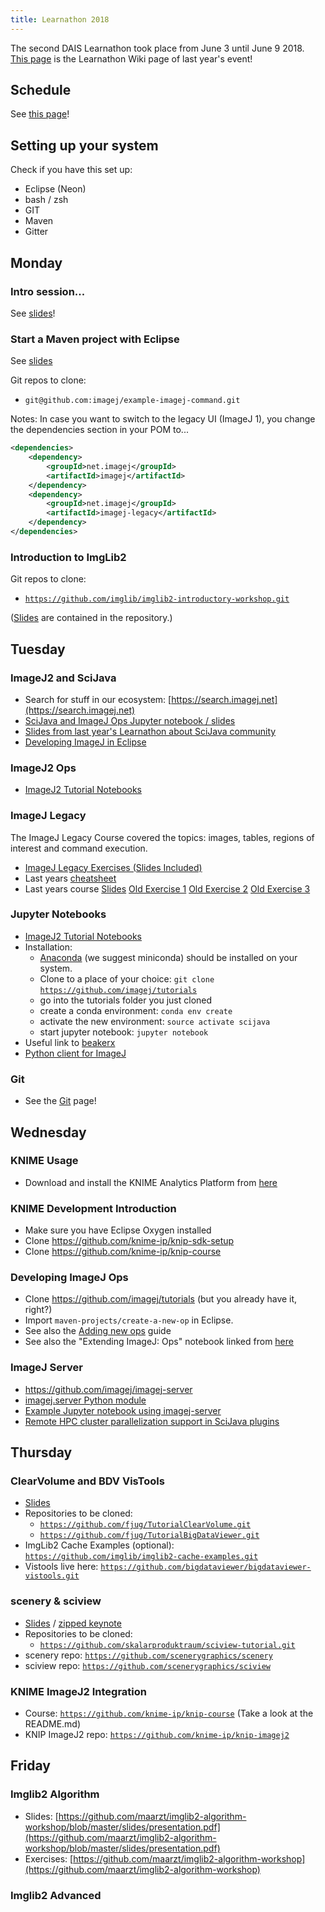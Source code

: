 ```yaml
---
title: Learnathon 2018
---
```


The second DAIS Learnathon took place from June 3 until June 9 2018.  
[This page](learnathon-2017) is the Learnathon Wiki page of last year's event!

## Schedule

See [this page](https://indico.mpi-cbg.de/event/50/other-view?view=standard)!

## Setting up your system

Check if you have this set up:

-   Eclipse (Neon)
-   bash / zsh
-   GIT
-   Maven
-   Gitter

## Monday

### Intro session...

See [slides](https://frauzufall.github.io/imagej-universe-intro/)!

### Start a Maven project with Eclipse

See [slides](https://github.com/fiji/learnathon-2018/blob/master/Start%20a%20Maven%20Project.pdf)

Git repos to clone:

-   `git@github.com:imagej/example-imagej-command.git`

Notes: In case you want to switch to the legacy UI (ImageJ 1), you change the dependencies section in your POM to...

```xml
<dependencies>
    <dependency>
        <groupId>net.imagej</groupId>
        <artifactId>imagej</artifactId>
    </dependency>
    <dependency>
        <groupId>net.imagej</groupId>
        <artifactId>imagej-legacy</artifactId>
    </dependency>
</dependencies>
```

### Introduction to ImgLib2

Git repos to clone:

-   [`https://github.com/imglib/imglib2-introductory-workshop.git`](https://github.com/imglib/imglib2-introductory-workshop.git)

([Slides](https://github.com/imglib/imglib2-introductory-workshop/blob/master/Introduction-ImgLib2.pdf) are contained in the repository.)

## Tuesday

### ImageJ2 and SciJava

-   Search for stuff in our ecosystem: [https://search.imagej.net](https://search.imagej.net)
-   [SciJava and ImageJ Ops Jupyter notebook / slides](https://github.com/fiji/learnathon-2018/blob/master/SciJava%20and%20ImageJ%20Ops.ipynb)
-   [Slides from last year's Learnathon about SciJava community](/presentations/2017-06-19-dais-learnathon/)
-   [Developing ImageJ in Eclipse](/develop/eclipse)

### ImageJ2 Ops

-   [ImageJ2 Tutorial Notebooks](/tutorials/notebooks)

### ImageJ Legacy

The ImageJ Legacy Course covered the topics: images, tables, regions of interest and command execution.

-   [ImageJ Legacy Exercises (Slides Included)](https://github.com/maarzt/imagej-legacy-course)
-   Last years [cheatsheet](https://github.com/maarzt/imagej-legacy-course/blob/master/slides/ij_legacy_cheetsheet.pdf)
-   Last years course [Slides](https://github.com/mpicbg-scicomp/ij2course-images/blob/master/slides/ij_legacy.pdf) [Old Exercise 1](https://github.com/mpicbg-scicomp/ij2course-images) [Old Exercise 2](https://github.com/mpicbg-scicomp/ij2course-regions) [Old Exercise 3](https://github.com/mpicbg-scicomp/ij2course-tables)

### Jupyter Notebooks

-   [ImageJ2 Tutorial Notebooks](/tutorials/notebooks)
-   Installation:
    -   [Anaconda](https://conda.io/miniconda.html) (we suggest miniconda) should be installed on your system.
    -   Clone to a place of your choice: `git clone `[`https://github.com/imagej/tutorials`](https://github.com/imagej/tutorials)
    -   go into the tutorials folder you just cloned
    -   create a conda environment: `conda env create`
    -   activate the new environment: `source activate scijava`
    -   start jupyter notebook: `jupyter notebook`
-   Useful link to [beakerx](https://github.com/twosigma/beakerx)
-   [Python client for ImageJ](https://github.com/imagej/imagej.py)

### Git

-   See the [Git](/develop/git) page!

## Wednesday

### KNIME Usage

-   Download and install the KNIME Analytics Platform from [here](https://www.knime.com/downloads/download-knime)

### KNIME Development Introduction

-   Make sure you have Eclipse Oxygen installed
-   Clone https://github.com/knime-ip/knip-sdk-setup
-   Clone https://github.com/knime-ip/knip-course

### Developing ImageJ Ops

-   Clone https://github.com/imagej/tutorials (but you already have it, right?)
-   Import `maven-projects/create-a-new-op` in Eclipse.
-   See also the [Adding new ops](/develop/writing-ops) guide
-   See also the "Extending ImageJ: Ops" notebook linked from [here](/tutorials/notebooks)

### ImageJ Server

-   https://github.com/imagej/imagej-server
-   [imagej.server Python module](https://github.com/imagej/imagej.py/tree/master/imagej/server)
-   [Example Jupyter notebook using imagej-server](https://github.com/CellProfiler/notebooks/blob/master/cellprofiler_with_imagej_server.ipynb)
-   [Remote HPC cluster parallelization support in SciJava plugins](http://forum.imagej.net/t/remote-hpc-cluster-parallelization-support-in-scijava-plugins/10755)

## Thursday

### ClearVolume and BDV VisTools

-   [Slides](https://github.com/fiji/learnathon-2018/blob/master/Jug_BigDataAnd3dViz.pdf)
-   Repositories to be cloned:
    -   [`https://github.com/fjug/TutorialClearVolume.git`](https://github.com/fjug/TutorialClearVolume.git)
    -   [`https://github.com/fjug/TutorialBigDataViewer.git`](https://github.com/fjug/TutorialBigDataViewer.git)
-   ImgLib2 Cache Examples (optional): [`https://github.com/imglib/imglib2-cache-examples.git`](https://github.com/imglib/imglib2-cache-examples.git)
-   Vistools live here: [`https://github.com/bigdataviewer/bigdataviewer-vistools.git`](https://github.com/bigdataviewer/bigdataviewer-vistools.git)

### scenery & sciview

-   [Slides](https://ulrik.is/sharing-a-file-named/dais-learnathon-2018-scenery-sciview.pdf) / [zipped keynote](https://ulrik.is/sharing-a-file-named/dais-learnathon-2018-scenery-sciview.zip)
-   Repositories to be cloned:
    -   [`https://github.com/skalarproduktraum/sciview-tutorial.git`](https://github.com/skalarproduktraum/sciview-tutorial.git)
-   scenery repo: [`https://github.com/scenerygraphics/scenery`](https://github.com/scenerygraphics/scenery)
-   sciview repo: [`https://github.com/scenerygraphics/sciview`](https://github.com/scenerygraphics/sciview)

### KNIME ImageJ2 Integration

-   Course: [`https://github.com/knime-ip/knip-course`](https://github.com/knime-ip/knip-course) (Take a look at the README.md)
-   KNIP ImageJ2 repo: [`https://github.com/knime-ip/knip-imagej2`](https://github.com/knime-ip/knip-imagej2)

## Friday

### Imglib2 Algorithm

-   Slides: [https://github.com/maarzt/imglib2-algorithm-workshop/blob/master/slides/presentation.pdf](https://github.com/maarzt/imglib2-algorithm-workshop/blob/master/slides/presentation.pdf)
-   Exercises: [https://github.com/maarzt/imglib2-algorithm-workshop](https://github.com/maarzt/imglib2-algorithm-workshop)

### Imglib2 Advanced
